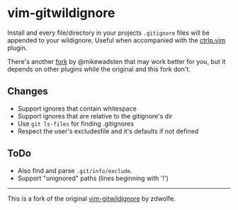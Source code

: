 vim-gitwildignore
=================

Install and every file/directory in your projects `.gitignore` files will be
appended to your wildignore. Useful when accompanied with the
[ctrlp.vim][ctrlp] plugin.

There's another [fork][fork] by @mikewadsten that may work better for you, but
it depends on other plugins while the original and this fork don't.

Changes
-------

- Support ignores that contain whitespace
- Support ignores that are relative to the gitignore's dir
- Use `git ls-files` for finding .gitignores
- Respect the user's excludesfile and it's defaults if not defined

ToDo
----

- Also find and parse `.git/info/exclude`.
- Support "unignored" paths (lines beginning with '!')


- - - - -

This is a fork of the original [vim-gitwildignore][orig] by zdwolfe.


[ctrlp]: https://github.com/kien/ctrlp.vim
[fork]: https://github.com/mikewadsten/vim-gitwildignore
[orig]: https://github.com/zdwolfe/vim-gitwildignore
